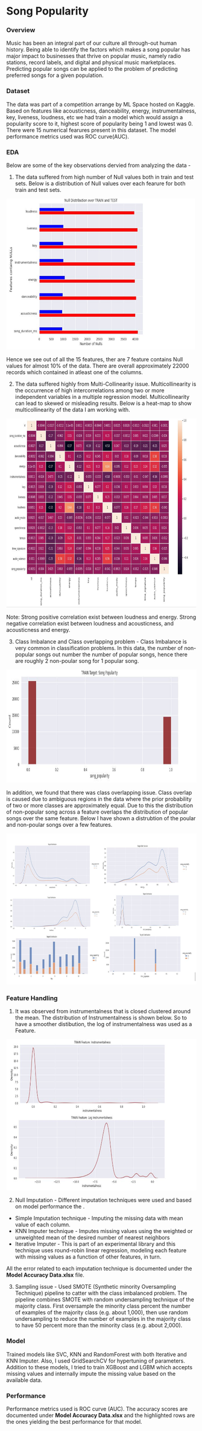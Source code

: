 # Song Popularity

### Overview
Music has been an integral part of our culture all through-out human history. Being able to identify the factors which makes a song popular has major impact to businesses that thrive on popular music, namely radio stations, record labels, and digital and physical music marketplaces. Predicting popular songs can be applied to the problem of predicting preferred songs for a given population.

### Dataset
The data was part of a competition arrange by ML Space hosted on Kaggle. Based on features like acousticness, danceability, energy, instrumentalness, key, liveness, loudness, etc we had train a model which would assign a popularity score to it, highest score of popularity being 1 and lowest was 0. There were 15 numerical fearures present in this dataset. The model performance metrics used was ROC curve(AUC). 

### EDA
Below are some of the key observations dervied from analyzing the data -
1. The data suffered from high number of Null values both in train and test sets. Below is a distribution of Null values over each fearure for both train and test sets.

<img src='https://github.com/Ruparna25/song_popularity_detection/blob/main/Images/null_values.JPG' width=500 height=400></img>

Hence we see out of all the 15 features, ther are 7 feature contains Null values for almost 10% of the data. There are overall approximately 22000 records which contained in atleast one of the columns.

2. The data suffered highly from Multi-Collinearity issue. Multicollinearity is the occurrence of high intercorrelations among two or more independent variables in a multiple regression model. Multicollinearity can lead to skewed or misleading results. Below is a heat-map to show multicollinearity of the data I am working with.

<img src='https://github.com/Ruparna25/song_popularity_detection/blob/main/Images/heat_map.JPG' width=900 height=500></img>

Note: Strong positive correlation exist between loudness and energy. Strong negative correlation exist between loudness and acousticness, and acousticness and energy.

3. Class Imbalance and Class overlapping problem -
Class Imbalance is very common in classification problems. In this data, the number of non-popular songs out number the number of popular songs, hence there are roughly 2 non-poular song for 1 popular song.

<img src='https://github.com/Ruparna25/song_popularity_detection/blob/main/Images/class_imbalance.JPG' width=600 height=300></img>

In addition, we found that there was class overlapping issue. Class overlap is caused due to ambiguous regions in the data where the prior probability of two or more classes are approximately equal. Due to this the distribution of non-popular song across a feature overlaps the distribution of popular songs over the same feature. Below I have shown a distrubtion of the poular and non-poular songs over a few features.

<img src='https://github.com/Ruparna25/song_popularity_detection/blob/main/Images/overlap_data.JPG' width=800 height=400></img>

### Feature Handling
1. It was observed from instrumentalness that is closed clustered around the mean. The distribution of Instrumentalness is shown below. So to have a smoother distibution, the log of instrumentalness was used as a Feature.

<img src='https://github.com/Ruparna25/song_popularity_detection/blob/main/Images/Instrumentalness.JPG' width=800 height=400></img>

2. Null Imputation - Different imputation techniques were used and based on model performance the .
- Simple Imputation technique - Imputing the missing data with mean value of each column.  
- KNN Imputer technique - Imputes missing values using the weighted or unweighted mean of the desired number of nearest neighbors
- Iterative Imputer - This is part of an experimental library and this technique uses round-robin linear regression, modeling each feature with missing values as a function of other features, in turn. 

All the error related to each imputation technique is documented under the **Model Accuracy Data.xlsx** file.

3. Sampling issue - Used SMOTE (Synthetic minority Oversampling Technique) pipeline to catter with the class imbalanced problem. The pipeline combines SMOTE with random undersampling technique of the majority class. First oversample the minority class percent the number of examples of the majority class (e.g. about 1,000), then use random undersampling to reduce the number of examples in the majority class to have 50 percent more than the minority class (e.g. about 2,000).

### Model 
Trained models like SVC, KNN and RandomForest with both Iterative and KNN Imputer. Also, I used GridSearchCV for hypertuning of parameters. 
Addition to these models, I tried to train XGBoost and LGBM which accepts missing values and internally impute the missing value based on the available data.

### Performance
Performance metrics used is ROC curve (AUC). The accuracy scores are documented under **Model Accuracy Data.xlsx** and the highlighted rows are the ones yielding the best performance for that model.
